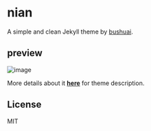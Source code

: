 # nian
A simple and clean Jekyll theme by [bushuai](http://bushuai.github.io).

## preview
![image](/assets/images/sample.png)

More details about it [**here**](http://bushuai.github.io/posts/theme-nian/) for theme description.

## License
MIT
